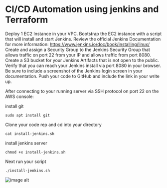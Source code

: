 # CI/CD Automation using jenkins and Terraform
Deploy 1 EC2 Instance in your VPC.
Bootstrap the EC2 instance with a script that will install and start Jenkins. Review the official Jenkins Documentation for more information: https://www.jenkins.io/doc/book/installing/linux/
Create and assign a Security Group to the Jenkins Security Group that allows traffic on port 22 from your IP and allows traffic from port 8080.
Create a S3 bucket for your Jenkins Artifacts that is not open to the public.
Verify that you can reach your Jenkins install via port 8080 in your browser. Be sure to include a screenshot of the Jenkins login screen in your documentation.
Push your code to GitHub and include the link in your write up.


After connecting to your running server via SSH protocol on port 22 on the AWS console: 

install git 

    sudo apt install git 

Clone your code rep and cd into your directory

    cat install-jenkins.sh 

install jenkins server

    chmod +x install-jenkins.sh

Next run your script 

    ./install-jenkins.sh


![image alt](https://github.com/DMayrant/Jenkins-Server-Deployment/blob/main/Jenkins-Server.jpeg?raw=true)


